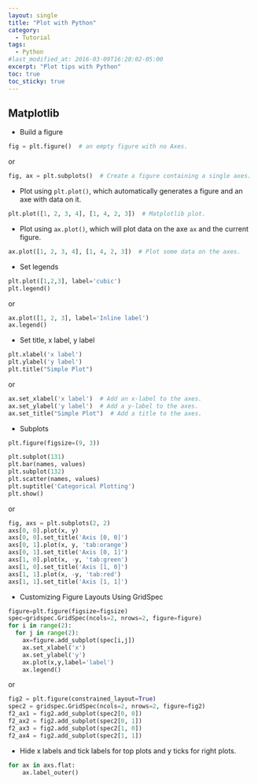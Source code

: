 ```yaml
---
layout: single
title: "Plot with Python"
category:
  - Tutorial
tags:
  - Python
#last_modified_at: 2016-03-09T16:20:02-05:00
excerpt: "Plot tips with Python"
toc: true
toc_sticky: true
---
```




## Matplotlib
* Build a figure
```python
fig = plt.figure()  # an empty figure with no Axes.
```
or
```Python
fig, ax = plt.subplots()  # Create a figure containing a single axes.
```
* Plot using `plt.plot()`, which automatically generates a figure and an axe with data on it.
```python
plt.plot([1, 2, 3, 4], [1, 4, 2, 3])  # Matplotlib plot.
```

* Plot using  `ax.plot()`, which will plot data on the axe `ax` and the current figure.
```python
ax.plot([1, 2, 3, 4], [1, 4, 2, 3])  # Plot some data on the axes.
```

* Set legends
```Python
plt.plot([1,2,3], label='cubic')
plt.legend()
```
or

```Python
ax.plot([1, 2, 3], label='Inline label')
ax.legend()
```


* Set title, x label, y label
```Python
plt.xlabel('x label')
plt.ylabel('y label')
plt.title("Simple Plot")
```
or
```Python
ax.set_xlabel('x label')  # Add an x-label to the axes.
ax.set_ylabel('y label')  # Add a y-label to the axes.
ax.set_title("Simple Plot")  # Add a title to the axes.
```

* Subplots
```Python
plt.figure(figsize=(9, 3))

plt.subplot(131)
plt.bar(names, values)
plt.subplot(132)
plt.scatter(names, values)
plt.suptitle('Categorical Plotting')
plt.show()
```
or

```Python
fig, axs = plt.subplots(2, 2)
axs[0, 0].plot(x, y)
axs[0, 0].set_title('Axis [0, 0]')
axs[0, 1].plot(x, y, 'tab:orange')
axs[0, 1].set_title('Axis [0, 1]')
axs[1, 0].plot(x, -y, 'tab:green')
axs[1, 0].set_title('Axis [1, 0]')
axs[1, 1].plot(x, -y, 'tab:red')
axs[1, 1].set_title('Axis [1, 1]')
```
* Customizing Figure Layouts Using GridSpec
```Python
figure=plt.figure(figsize=figsize)
spec=gridspec.GridSpec(ncols=2, nrows=2, figure=figure)
for i in range(2):
  for j in range(2):
    ax=figure.add_subplot(spec[i,j])
    ax.set_xlabel('x')
    ax.set_ylabel('y')
    ax.plot(x,y,label='label')
    ax.legend()
```

or

```python
fig2 = plt.figure(constrained_layout=True)
spec2 = gridspec.GridSpec(ncols=2, nrows=2, figure=fig2)
f2_ax1 = fig2.add_subplot(spec2[0, 0])
f2_ax2 = fig2.add_subplot(spec2[0, 1])
f2_ax3 = fig2.add_subplot(spec2[1, 0])
f2_ax4 = fig2.add_subplot(spec2[1, 1])
```



* Hide x labels and tick labels for top plots and y ticks for right plots.
```Python
for ax in axs.flat:
    ax.label_outer()
```
